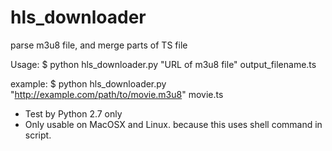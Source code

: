 # hls_downloader
parse m3u8 file, and merge parts of TS file

Usage:
	$ python hls_downloader.py "URL of m3u8 file" output_filename.ts
	
example:
	$ python hls_downloader.py "http://example.com/path/to/movie.m3u8" movie.ts
	
* Test by Python 2.7 only
* Only usable on MacOSX and Linux. because this uses shell command in script.

